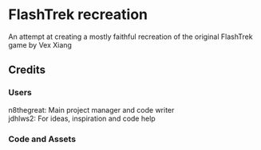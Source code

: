 
# FlashTrek recreation

An attempt at creating a mostly faithful recreation of the original FlashTrek game by Vex Xiang

## Credits
### Users
n8thegreat: Main project manager and code writer <br />
jdhlws2: For ideas, inspiration and code help

### Code and Assets
